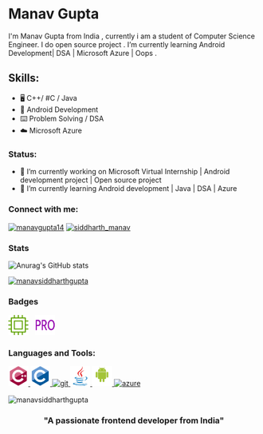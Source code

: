 #  Manav Gupta
I'm Manav Gupta from India , currently i am a student of Computer Science Engineer. I do open source project . I’m currently learning Android Development| DSA | Microsoft Azure | Oops .

## Skills:
* 🖥️ C++/ #C / Java
* 📱 Android Development
* ⌨️ Problem Solving / DSA
* ☁️ Microsoft Azure 

### Status:
- 🔭 I’m currently working on  Microsoft Virtual Internship | Android development project | Open source project 
- 🌱 I’m currently learning Android development | Java | DSA | Azure 


<h3 align="left">Connect with me:</h3>
<p align="left">
<a href="https://linkedin.com/in/manavgupta14" target="blank"><img align="center" src="https://raw.githubusercontent.com/rahuldkjain/github-profile-readme-generator/master/src/images/icons/Social/linked-in-alt.svg" alt="manavgupta14" height="30" width="40" /></a>
<a href="https://instagram.com/siddharth_manav" target="blank"><img align="center" src="https://raw.githubusercontent.com/rahuldkjain/github-profile-readme-generator/master/src/images/icons/Social/instagram.svg" alt="siddharth_manav" height="30" width="40" /></a>
</p> 

### Stats
![Anurag's GitHub stats](https://github-readme-stats.vercel.app/api?username=manavsiddharthgupta&theme=dark&show_icons=true)


<p align="left"> <a href="https://github.com/ryo-ma/github-profile-trophy"><img src="https://github-profile-trophy.vercel.app/?username=manavsiddharthgupta" alt="manavsiddharthgupta" /></a> </p>

### Badges
<a href='https://docs.github.com/en/developers'><img src='https://raw.githubusercontent.com/acervenky/animated-github-badges/master/assets/devbadge.gif' width='40' height='40'></a> <a href='https://github.com/pricing'><img src='https://raw.githubusercontent.com/acervenky/animated-github-badges/master/assets/pro.gif' width='40' height='40'></a> 


<h3 align="left">Languages and Tools:</h3>
<p align="left"> <a href="https://www.w3schools.com/cpp/" target="_blank"> <img src="https://raw.githubusercontent.com/devicons/devicon/master/icons/cplusplus/cplusplus-original.svg" alt="cplusplus" width="40" height="40"/> </a> <a href="https://www.cprogramming.com/" target="_blank"> <img src="https://raw.githubusercontent.com/devicons/devicon/master/icons/c/c-original.svg" alt="c" width="40" height="40"/> </a> <a href="https://git-scm.com/" target="_blank"> <img src="https://www.vectorlogo.zone/logos/git-scm/git-scm-icon.svg" alt="git" width="40" height="40"/> </a> <a href="https://www.java.com" target="_blank"> <img src="https://raw.githubusercontent.com/devicons/devicon/master/icons/java/java-original.svg" alt="java" width="40" height="40"/> </a> <a href="https://developer.android.com" target="_blank"> <img src="https://raw.githubusercontent.com/devicons/devicon/master/icons/android/android-original-wordmark.svg" alt="android" width="40" height="40"/> </a> <a href="https://azure.microsoft.com/en-in/" target="_blank"> <img src="https://www.vectorlogo.zone/logos/microsoft_azure/microsoft_azure-icon.svg" alt="azure" width="40" height="40"/> </a> </p>


<p><img align="center" src="https://github-readme-stats.vercel.app/api/top-langs?username=manavsiddharthgupta&show_icons=true&locale=en&layout=compact" alt="manavsiddharthgupta" /></p>
<h3 align="center">"A passionate frontend developer from India"</h3>
